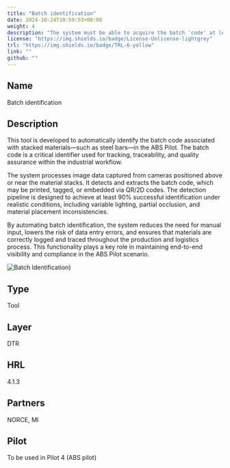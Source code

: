 ```yaml
---
title: "Batch identification"
date: 2024-10-24T10:59:53+00:00
weight: 4
description: "The system must be able to acquire the batch 'code' at least in the 90% of cases (ABS Pilot)"
license: "https://img.shields.io/badge/License-Unlicense-lightgrey"
trl: "https://img.shields.io/badge/TRL-6-yellow"
link: ""
github: ""
---
```


## Name
Batch identification

## Description
This tool is developed to automatically identify the batch code associated with stacked materials—such as steel bars—in the ABS Pilot. The batch code is a critical identifier used for tracking, traceability, and quality assurance within the industrial workflow.

The system processes image data captured from cameras positioned above or near the material stacks. It detects and extracts the batch code, which may be printed, tagged, or embedded via QR/2D codes. The detection pipeline is designed to achieve at least 90% successful identification under realistic conditions, including variable lighting, partial occlusion, and material placement inconsistencies.

By automating batch identification, the system reduces the need for manual input, lowers the risk of data entry errors, and ensures that materials are correctly logged and traced throughout the production and logistics process. This functionality plays a key role in maintaining end-to-end visibility and compliance in the ABS Pilot scenario.

![Batch Identification](/images/norce/pilot04-digitaltwin-batch-identification.png))
## Type
Tool

## Layer
DTR

## HRL
4.1.3

## Partners
NORCE, MI

## Pilot
To be used in Pilot 4 (ABS pilot)
